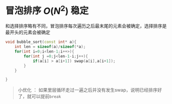 # 冒泡排序 $O(N^2)$ 稳定

和选择排序略有不同，冒泡排序每次遍历之后最末尾的元素会被确定，选择排序是最开头的元素会被确定
```cpp
void bubble_sort(const int* a){
    int len = sizeof(a)/sizeof(*a);
    for(int i=0;i<len-1;i++>){
        for(int j =0;j<len-1-i;j++){
            if(a[i] > a[i+1]) swap(a[i],a[i+1]);
        }
    }

}

```

>小优化 ： 如果里层循环走过一遍之后并没有发生swap，说明已经排序好了，就可以提前`break`